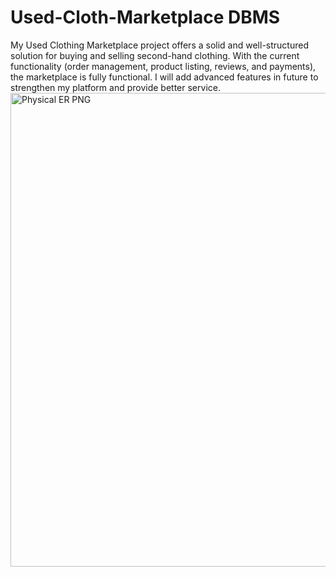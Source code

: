 # Used-Cloth-Marketplace DBMS
My Used Clothing Marketplace project offers a solid and well-structured solution for buying and selling second-hand clothing. With the current functionality (order management, product listing, reviews, and payments), the marketplace is fully functional. I will add advanced features in future to strengthen my platform and provide better service.
<img width="888" height="758" alt="Physical ER PNG" src="https://github.com/user-attachments/assets/45588f30-af2e-4809-8118-7fce5168a409" />
